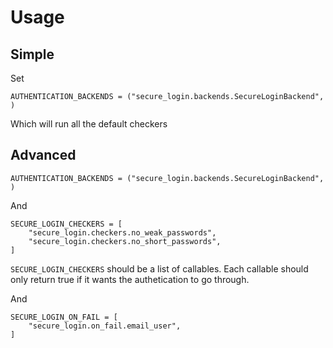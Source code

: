 Usage
===========

Simple
-----------

Set

    AUTHENTICATION_BACKENDS = ("secure_login.backends.SecureLoginBackend", )

Which will run all the default checkers

Advanced
--------------------

    AUTHENTICATION_BACKENDS = ("secure_login.backends.SecureLoginBackend", )

And

    SECURE_LOGIN_CHECKERS = [
        "secure_login.checkers.no_weak_passwords",
        "secure_login.checkers.no_short_passwords",
    ]

`SECURE_LOGIN_CHECKERS` should be a list of callables. Each callable should only return true if it wants the authetication to go through.

And

    SECURE_LOGIN_ON_FAIL = [
        "secure_login.on_fail.email_user",
    ]